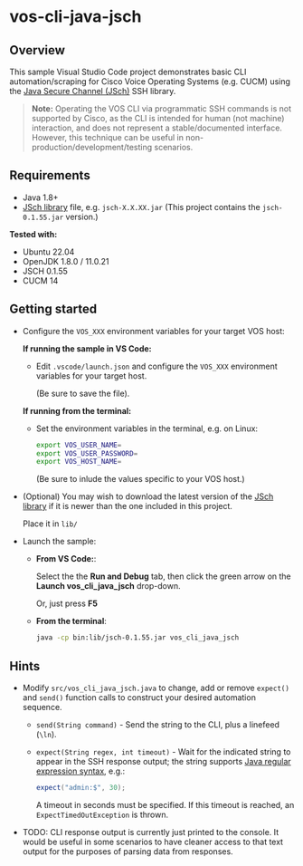 # vos-cli-java-jsch

## Overview

This sample Visual Studio Code project demonstrates basic CLI automation/scraping for Cisco Voice Operating Systems (e.g. CUCM) using the [Java Secure Channel (JSch)](http://www.jcraft.com/jsch/) SSH library.

> **Note:** Operating the VOS CLI via programmatic SSH commands is not supported by Cisco, as the CLI is intended for human (not machine) interaction, and does not represent a stable/documented interface.  However, this technique can be useful in non-production/development/testing scenarios.

## Requirements

* Java 1.8+
* [JSch library](http://www.jcraft.com/jsch/) file, e.g. `jsch-X.X.XX.jar` (This project contains the `jsch-0.1.55.jar` version.)

**Tested with:**

* Ubuntu 22.04
* OpenJDK 1.8.0 / 11.0.21
* JSCH 0.1.55
* CUCM 14

## Getting started

* Configure the `VOS_XXX` environment variables for your target VOS host:

  **If running the sample in VS Code:**
  
  * Edit `.vscode/launch.json` and configure the `VOS_XXX` environment variables for your target host.

    (Be sure to save the file).

  **If running from the terminal:**

  *  Set the environment variables in the terminal, e.g. on Linux:

     ```bash
     export VOS_USER_NAME=
     export VOS_USER_PASSWORD=
     export VOS_HOST_NAME=
     ```

     (Be sure to inlude the values specific to your VOS host.)

* (Optional) You may wish to download the latest version of the [JSch library](http://www.jcraft.com/jsch/) if it is newer than the one included in this project.

  Place it in `lib/`

* Launch the sample:

  * **From VS Code:**:
  
    Select the the **Run and Debug** tab, then click the green arrow on the **Launch vos_cli_java_jsch** drop-down.

    Or, just press **F5**

  * **From the terminal**:

    ```bash
    java -cp bin:lib/jsch-0.1.55.jar vos_cli_java_jsch
    ```

## Hints

* Modify `src/vos_cli_java_jsch.java` to change, add or remove `expect()` and `send()` function calls to construct your desired automation sequence.

  * `send(String command)` - Send the string to the CLI, plus a linefeed (`\ln`).

  * `expect(String regex, int timeout)` - Wait for the indicated string to appear in the SSH response output; the string supports  [Java regular expression syntax](https://docs.oracle.com/javase/8/docs/api/java/util/regex/Pattern.html), e.g.:
    
    ```java
    expect("admin:$", 30);
    ```

    A timeout in seconds must be specified.  If this timeout is reached, an `ExpectTimedOutException` is thrown.


* TODO: CLI response output is currently just printed to the console.  It would be useful in some scenarios to have cleaner access to that text output for the purposes of parsing data from responses.
